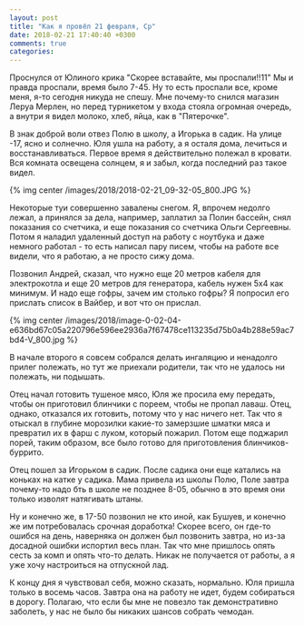 ```yaml
---
layout: post
title: "Как я провёл 21 февраля, Ср"
date: 2018-02-21 17:40:40 +0300
comments: true
categories: 
---
```

Проснулся от Юлиного крика "Скорее вставайте, мы проспали!!11" Мы и правда проспали, время было 7-45. Ну то есть проспали все, кроме меня, я-то сегодня никуда не спешу. Мне почему-то снился магазин Леруа Мерлен, но перед турникетом у входа стояла огромная очередь, а внутри я видел молоко, хлеб, яйца, как в "Пятерочке".

В знак доброй воли отвез Полю в школу, а Игорька в садик. На улице -17, ясно и солнечно. Юля ушла на работу, а я осталя дома, лечиться и восстанавливаться. Первое время я действительно полежал в кровати. Вся комната освещена солнцем, я и забыл, когда последний раз такое видел.

{% img center /images/2018/2018-02-21_09-32-05_800.JPG %}

Некоторые туи совершенно завалены снегом. Я, впрочем недолго лежал, а принялся за дела, например, заплатил за Полин бассейн, снял показания со счетчика, и еще показания со счетчика Ольги Сергеевны. Потом я наладил удаленный доступ на работу с ноутбука и даже немного работал - то есть написал пару писем, чтобы на работе все видели, что я работаю, а не просто сижу дома.

Позвонил Андрей, сказал, что нужно еще 20 метров кабеля для электрокотла и еще 20 метров для генератора, кабель нужен 5х4 как минимум. И надо еще гофры, зачем им столько гофры? Я попросил его прислать список в Вайбер, и вот что он прислал.

{% img center /images/2018/image-0-02-04-e636bd67c05a220796e596ee2936a7f67478ce113235d75b0a4b288e59ac7bd4-V_800.jpg %}

В начале второго я совсем собрался делать ингаляцию и ненадолго прилег полежать, но тут же приехали родители, так что не удалось ни полежать, ни подышать.

Отец начал готовить тушеное мясо, Юля же просила ему передать, чтобы он приготовил блинчики с пореем, чтобы не пропал лаваш. Отец, однако, отказался их готовить, потому что у нас ничего нет. Так что я отыскал в глубине морозилки какие-то замерзшие шматки мяса и превратил их в фарш с луком, который пожарил. Потом еще поджарил порей, таким образом, все было готово для приготовления блинчиков-буррито.

Отец пошел за Игорьком в садик. После садика они еще катались на коньках на катке у садика. Мама привела из школы Полю, Поле завтра почему-то надо бть в школе не позднее 8-05, обычно в это время они только изволят натягивать штаны.

Ну и конечно же, в 17-50 позвонил не кто иной, как Бушуев, и конечно же им потребовалась срочная доработка! Скорее всего, он где-то ошибся на день, наверняка он должен был позвонить завтра, но из-за досадной ошибки испортил весь план. Так что мне пришлось опять сесть за комп и опять что-то делать. Никак не получается от работы, а  я уже хочу настроиться на отпускной лад.

К концу дня я чувствовал себя, можно сказать, нормально. Юля пришла только в восемь часов. Завтра она на работу не идет, будем собираться в дорогу. Полагаю, что если бы мне не повезло так демонстративно заболеть, у нас не было бы никаких шансов собрать чемодан.